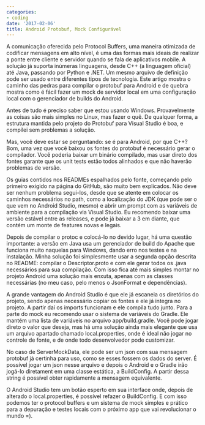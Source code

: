 ```yaml
---
categories:
- coding
date: '2017-02-06'
title: Android Protobuf, Mock Configurável
---
```


A comunicação oferecida pelo Protocol Buffers, uma maneira otimizada de codificar mensagens em alto nível, é uma das formas mais ideais de realizar a ponte entre cliente e servidor quando se fala de aplicativos mobile. A solução já suporta inúmeras linguagens, desde C++ (a linguagem oficial) até Java, passando por Python e .NET. Um mesmo arquivo de definição pode ser usado entre diferentes tipos de tecnologia. Este artigo mostra o caminho das pedras para compilar o protobuf para Android e de quebra mostra como é fácil fazer um mock de servidor local em uma configuração local com o gerenciador de builds do Android.

Antes de tudo é preciso saber que estou usando Windows. Provavelmente as coisas são mais simples no Linux, mas fazer o quê. De qualquer forma, a estrutura mantida pelo projeto do Protobuf para Visual Studio é boa, e compilei sem problemas a solução.

Mas, você deve estar se perguntando: se é para Android, por que C++? Bom, uma vez que você baixou os fontes do protobuf é necessário gerar o compilador. Você poderia baixar um binário compilado, mas usar direto dos fontes garante que os unit tests estão todos alinhados e que não haverão problemas de versão.

Os guias contidos nos READMEs espalhados pelo fonte, começando pelo primeiro exigido na página do GitHub, são muito bem explicados. Não deve ser nenhum problema segui-los, desde que se atente em colocar os caminhos necessários no path, como a localização do JDK (que pode ser o que vem no Android Studio, mesmo) e abrir um prompt com as variáveis de ambiente para a compilação via Visual Studio. Eu recomendo baixar uma versão estável entre as releases, e pode já baixar a 3 em diante, que contém um monte de features novas e legais.

Depois de compilar o protoc e colocá-lo no devido lugar, há uma questão importante: a versão em Java usa um gerenciador de build do Apache que funciona muito naquelas para Windows, dando erro nos testes e na instalação. Minha solução foi simplesmente usar a segunda opção descrita no README: compilar o Descriptor.proto e com ele gerar todos os .java necessários para sua compilação. Com isso fica até mais simples montar no projeto Android uma solução mais enxuta, apenas com as classes necessárias (no meu caso, pelo menos o JsonFormat e dependências).

A grande vantagem do Android Studio é que ele já escaneia os diretórios do projeto, sendo apenas necessário copiar os fontes e ele já integra no projeto. A partir daí os imports funcionam e ele compila tudo junto. Para a parte do mock eu recomendo usar o sistema de variáveis do Gradle. Ele mantém uma lista de variáveis no arquivo app/build.gradle. Você pode jogar direto o valor que deseja, mas há uma solução ainda mais elegante que usa um arquivo apartado chamado local.properties, onde é ideal não jogar no controle de fonte, e de onde todo desenvolvedor pode customizar.

No caso de ServerMockData, ele pode ser um json com sua mensagem protobuf já certinha para uso, como se esses fossem os dados do server. É possível jogar um json nesse arquivo e depois o Android e o Gradle irão jogá-lo diretament em uma classe estática, a BuildConfig. A partir dessa string é possível obter rapidamente a mensagem equivalente.

O Android Studio tem um botão esperto em sua interface onde, depois de alterado o local.properties, é possível refazer o BuildConfig. E com isso podemos ter o protocol buffers e um sistema de mock simples e prático para a depuração e testes locais com o próximo app que vai revolucionar o mundo =).